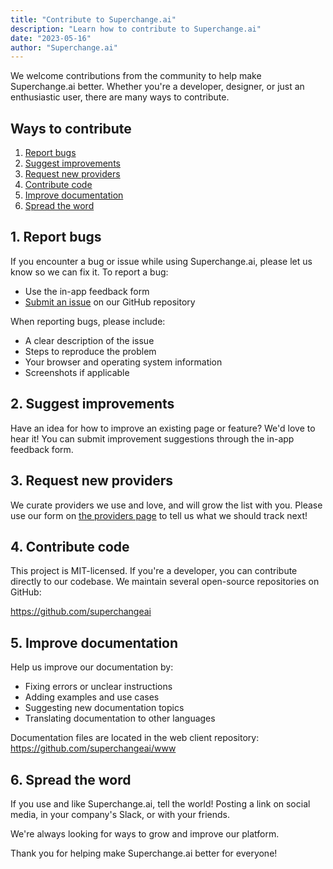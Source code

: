 ```yaml
---
title: "Contribute to Superchange.ai"
description: "Learn how to contribute to Superchange.ai"
date: "2023-05-16"
author: "Superchange.ai"
---
```


We welcome contributions from the community to help make Superchange.ai better. Whether you're a developer, designer, or just an enthusiastic user, there are many ways to contribute.

## Ways to contribute

1. [Report bugs](#heading-1)
2. [Suggest improvements](#heading-2)
3. [Request new providers](#heading-3)
4. [Contribute code](#heading-4)
5. [Improve documentation](#heading-5)
6. [Spread the word](#heading-6)

## 1. Report bugs

If you encounter a bug or issue while using Superchange.ai, please let us know so we can fix it. To report a bug:

- Use the in-app feedback form
- [Submit an issue](https://github.com/superchangeai/www/issues) on our GitHub repository

When reporting bugs, please include:
- A clear description of the issue
- Steps to reproduce the problem
- Your browser and operating system information
- Screenshots if applicable

## 2. Suggest improvements

Have an idea for how to improve an existing page or feature? We'd love to hear it! You can submit improvement suggestions through the in-app feedback form.

## 3. Request new providers 

We curate providers we use and love, and will grow the list with you. Please use our form on [the providers page](/providers/all) to tell us what we should track next!

## 4. Contribute code

This project is MIT-licensed. If you're a developer, you can contribute directly to our codebase. We maintain several open-source repositories on GitHub:

https://github.com/superchangeai


## 5. Improve documentation

Help us improve our documentation by:

- Fixing errors or unclear instructions
- Adding examples and use cases
- Suggesting new documentation topics
- Translating documentation to other languages

Documentation files are located in the web client repository: https://github.com/superchangeai/www

## 6. Spread the word

If you use and like Superchange.ai, tell the world! Posting a link on social media, in your company's Slack, or with your friends. 

We're always looking for ways to grow and improve our platform.

Thank you for helping make Superchange.ai better for everyone!